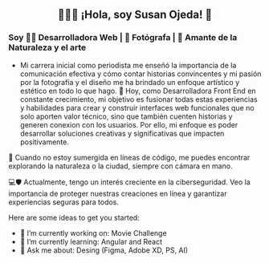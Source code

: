 <h2 align="center">👩‍💻📸 ¡Hola, soy Susan Ojeda! 👋 </h2>
 
### Soy 👩‍💻 Desarrolladora Web | 📸 Fotógrafa | 🌿 Amante de la Naturaleza y el arte

<!--
**Sue419/Sue419** is a ✨ _special_ ✨ repository because its `README.md` (this file) appears on your GitHub profile.
-->

- Mi carrera inicial como periodista me enseñó la importancia de la comunicación efectiva y cómo contar historias convincentes y mi pasión por la fotografía y el diseño me ha brindado un enfoque artístico y estético en todo lo que hago. 🌟 Hoy, como Desarrolladora Front End en constante crecimiento, mi objetivo es fusionar todas estas experiencias y habilidades para crear y construir interfaces web funcionales que no solo aporten valor técnico, sino que también cuenten historias y generen conexion con los usuarios. Por ello, mi enfoque es poder desarrollar soluciones creativas y significativas que impacten positivamente.

🌱 Cuando no estoy sumergida en líneas de código, me puedes encontrar explorando la naturaleza o la ciudad, siempre con cámara en mano.

💻🛡️ Actualmente, tengo un interés creciente en la ciberseguridad. Veo la importancia de proteger nuestras creaciones en línea y garantizar experiencias seguras para todos.

Here are some ideas to get you started:

- 🔭 I’m currently working on: Movie Challenge
- 🌱 I’m currently learning: Angular and React
- 💬 Ask me about: Desing (Figma, Adobe XD, PS, AI)

